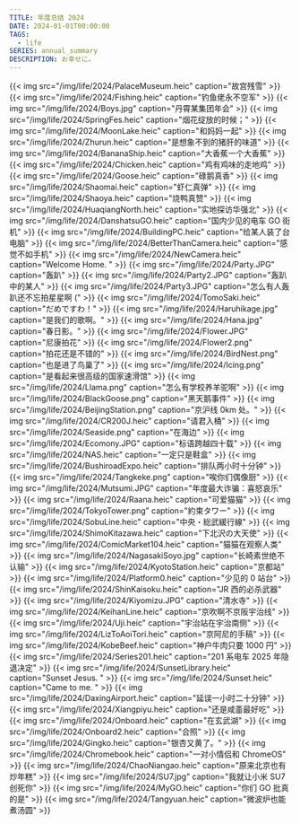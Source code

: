 ```yaml
---
TITLE: 年度总结 2024
DATE: 2024-01-01T00:00:00
TAGS:
  - life
SERIES: annual_summary
DESCRIPTION: お幸せに。
---
```


{{< img src="/img/life/2024/PalaceMuseum.heic" caption="故宫残雪" >}}
{{< img src="/img/life/2024/Fishing.heic" caption="钓鱼佬永不空军" >}}
{{< img src="/img/life/2024/Boys.jpg" caption="丹霄某集团年会" >}}
{{< img src="/img/life/2024/SpringFes.heic" caption="烟花绽放的时候；" >}}
{{< img src="/img/life/2024/MoonLake.heic" caption="和妈妈一起" >}}
{{< img src="/img/life/2024/Zhurun.heic" caption="是想象不到的猪肝的味道" >}}
{{< img src="/img/life/2024/BananaShip.heic" caption="大香蕉一个大香蕉" >}}
{{< img src="/img/life/2024/Chicken.heic" caption="鸡有鸡味的走地鸡" >}}
{{< img src="/img/life/2024/Goose.heic" caption="碌鹅真香" >}}
{{< img src="/img/life/2024/Shaomai.heic" caption="虾仁真弹" >}}
{{< img src="/img/life/2024/Shaoya.heic" caption="烧鸭真赞" >}}
{{< img src="/img/life/2024/HuaqiangNorth.heic" caption="实地探访华强北" >}}
{{< img src="/img/life/2024/DanshatsuGO.heic" caption="国内少见的电车 GO 街机" >}}
{{< img src="/img/life/2024/BuildingPC.heic" caption="给某人装了台电脑" >}}
{{< img src="/img/life/2024/BetterThanCamera.heic" caption="感觉不如手机" >}}
{{< img src="/img/life/2024/NewCamera.heic" caption="Welcome Home. " >}}
{{< img src="/img/life/2024/Party.JPG" caption="轰趴" >}}
{{< img src="/img/life/2024/Party2.JPG" caption="轰趴中的某人" >}}
{{< img src="/img/life/2024/Party3.JPG" caption="怎么有人轰趴还不忘拍星星啊 (" >}}
{{< img src="/img/life/2024/TomoSaki.heic" caption="だめですわ！" >}}
{{< img src="/img/life/2024/Haruhikage.jpg" caption="是我们的歌啊。" >}}
{{< img src="/img/life/2024/Hana.jpg" caption="春日影。" >}}
{{< img src="/img/life/2024/Flower.JPG" caption="尼康拍花" >}}
{{< img src="/img/life/2024/Flower2.png" caption="拍花还是不错的" >}}
{{< img src="/img/life/2024/BirdNest.png" caption="也是进了鸟巢了" >}}
{{< img src="/img/life/2024/Icing.png" caption="是看起来很高级的国家速滑馆" >}}
{{< img src="/img/life/2024/Llama.png" caption="怎么有学校养羊驼啊" >}}
{{< img src="/img/life/2024/BlackGoose.png" caption="黑天鹅事件" >}}
{{< img src="/img/life/2024/BeijingStation.png" caption="京沪线 0km 处。" >}}
{{< img src="/img/life/2024/CR200J.heic" caption="请君入桶" >}}
{{< img src="/img/life/2024/Seaside.png" caption="在海边" >}}
{{< img src="/img/life/2024/Ecomony.JPG" caption="标语跨越四十载" >}}
{{< img src="/img/life/2024/NAS.heic" caption="一定只是鞋盒" >}}
{{< img src="/img/life/2024/BushiroadExpo.heic" caption="排队两小时十分钟" >}}
{{< img src="/img/life/2024/Tangkeke.png" caption="唉你们偶像厨" >}}
{{< img src="/img/life/2024/Mutsumi.JPG" caption="年度最大诈骗：喜怒哀乐" >}}
{{< img src="/img/life/2024/Raana.heic" caption="可爱猫猫" >}}
{{< img src="/img/life/2024/TokyoTower.png" caption="約束タワー" >}}
{{< img src="/img/life/2024/SobuLine.heic" caption="中央・総武緩行線" >}}
{{< img src="/img/life/2024/ShimoKitazawa.heic" caption="下北沢の大天使" >}}
{{< img src="/img/life/2024/ComicMarket104.heic" caption="猫猫在观察人类" >}}
{{< img src="/img/life/2024/NagasakiSoyo.jpg" caption="长崎素世绝不认输" >}}
{{< img src="/img/life/2024/KyotoStation.heic" caption="京都站" >}}
{{< img src="/img/life/2024/Platform0.heic" caption="少见的 0 站台" >}}
{{< img src="/img/life/2024/ShinKaisoku.heic" caption="JR 西的必杀武器" >}}
{{< img src="/img/life/2024/Kiyomizu.JPG" caption="清水寺" >}}
{{< img src="/img/life/2024/KeihanLine.heic" caption="京吹啊不京阪宇治线" >}}
{{< img src="/img/life/2024/Uji.heic" caption="宇治站在宇治南侧" >}}
{{< img src="/img/life/2024/LizToAoiTori.heic" caption="京阿尼的手稿" >}}
{{< img src="/img/life/2024/KobeBeef.heic" caption="神户牛肉只要 1000 円" >}}
{{< img src="/img/life/2024/Series201.heic" caption="201 系电车 2025 年隐退决定" >}}
{{< img src="/img/life/2024/SunsetLibrary.heic" caption="Sunset Jesus. " >}}
{{< img src="/img/life/2024/Sunset.heic" caption="Came to me. " >}}
{{< img src="/img/life/2024/DaxingAirport.heic" caption="延误一小时二十分钟" >}}
{{< img src="/img/life/2024/Xiangpiyu.heic" caption="还是咸齑最好吃" >}}
{{< img src="/img/life/2024/Onboard.heic" caption="在玄武湖" >}}
{{< img src="/img/life/2024/Onboard2.heic" caption="合照" >}}
{{< img src="/img/life/2024/Gingko.heic" caption="银杏又黄了。" >}}
{{< img src="/img/life/2024/Chromebook.heic" caption="一对小情侣和 ChromeOS" >}}
{{< img src="/img/life/2024/ChaoNiangao.heic" caption="原来北京也有炒年糕" >}}
{{< img src="/img/life/2024/SU7.jpg" caption="我就让小米 SU7 创死你" >}}
{{< img src="/img/life/2024/MyGO.heic" caption="你们 GO 批真的是" >}}
{{< img src="/img/life/2024/Tangyuan.heic" caption="微波炉也能煮汤圆" >}}